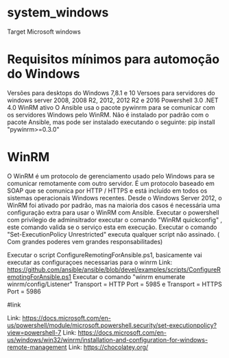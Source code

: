 # system_windows
Target Microsoft windows

# Requisitos mínimos para automoção do Windows 

Versões para desktops do Windows 7,8.1 e 10
Versoes para servidores do windows server 2008, 2008 R2, 2012, 2012 R2 e 2016
Powershell 3.0
.NET 4.0
WinRM ativo
O Ansible usa o pacote pywinrm para se comunicar com os servidores Windows pelo WinRM. Não é instalado por padrão com o pacote Ansible, mas pode ser instalado executando o seguinte:
pip install "pywinrm>=0.3.0"

# WinRM

O WinRM é um protocolo de gerenciamento usado pelo Windows para se comunicar remotamente com outro servidor. É um protocolo baseado em SOAP que se comunica por HTTP / HTTPS e está incluído em todos os sistemas operacionais Windows recentes. Desde o Windows Server 2012, o WinRM foi ativado por padrão, mas na maioria dos casos é necessária uma configuração extra para usar o WinRM com Ansible.
Executar o powershell com privilegio de adminsitrador executar o comando  "WinRM quickconfig" , este comando valida se o serviço esta em execução.
Executar o comando "Set-ExecutionPolicy Unrestricted" executa qualquer script não assinado. ( Com grandes poderes vem grandes responsabilitades) 

Executar o script  ConfigureRemotingForAnsible.ps1, basicamente vai executar as configuraçoes necessarias para o winrm
Link: https://github.com/ansible/ansible/blob/devel/examples/scripts/ConfigureRemotingForAnsible.ps1
Executar o comando "winrm enumerate winrm/config/Listener" Transport = HTTP
    Port = 5985 e Transport = HTTPS Port = 5986

#link

Link: https://docs.microsoft.com/en-us/powershell/module/microsoft.powershell.security/set-executionpolicy?view=powershell-7
Link: https://docs.microsoft.com/en-us/windows/win32/winrm/installation-and-configuration-for-windows-remote-management
Link: https://chocolatey.org/
